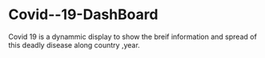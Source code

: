# Covid--19-DashBoard
Covid 19 is a dynammic display to show the breif information and spread of this deadly disease along country ,year.
